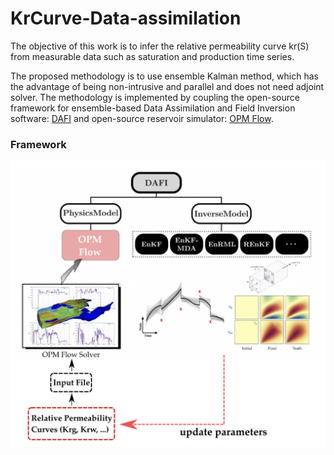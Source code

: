 # KrCurve-Data-assimilation

The objective of this work is to infer the relative permeability curve kr(S) from measurable data such as saturation and production time series. 

The proposed methodology is to use ensemble Kalman method, which has the advantage of being non-intrusive and parallel and does not need adjoint solver. The methodology is implemented by coupling the open-source framework for ensemble-based Data Assimilation and Field Inversion software: [DAFI](https://dafi.readthedocs.io/en/latest/) and open-source reservoir simulator: [OPM Flow](https://opm-project.org/?page_id=19).

### Framework
![image](https://github.com/xuhuizhou-vt/KrCurve-Data-assimilation/blob/main/figs/DA-frame.png)

